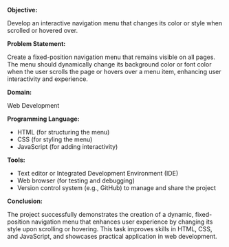 **Objective:**

Develop an interactive navigation menu that changes its color or style when scrolled or hovered over.

**Problem Statement:**

Create a fixed-position navigation menu that remains visible on all pages. The menu should dynamically change its background color or font color when the user scrolls the page or hovers over a menu item, enhancing user interactivity and experience.

**Domain:**

Web Development

**Programming Language:**

- HTML (for structuring the menu)
- CSS (for styling the menu)
- JavaScript (for adding interactivity)

**Tools:**

- Text editor or Integrated Development Environment (IDE)
- Web browser (for testing and debugging)
- Version control system (e.g., GitHub) to manage and share the project

**Conclusion:**

The project successfully demonstrates the creation of a dynamic, fixed-position navigation menu that enhances user experience by changing its style upon scrolling or hovering. This task improves skills in HTML, CSS, and JavaScript, and showcases practical application in web development.
